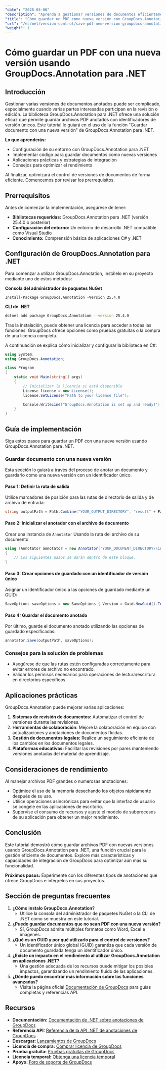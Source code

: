 ```yaml
---
"date": "2025-05-06"
"description": "Aprenda a gestionar versiones de documentos eficientemente con GroupDocs.Annotation para .NET. Esta guía abarca la configuración, la implementación y las aplicaciones prácticas."
"title": "Cómo guardar un PDF como nueva versión con GroupDocs.Annotation para .NET&#58; guía paso a paso"
"url": "/es/net/version-control/save-pdf-new-version-groupdocs-annotation-net/"
"weight": 1
---
```


# Cómo guardar un PDF con una nueva versión usando GroupDocs.Annotation para .NET

## Introducción

Gestionar varias versiones de documentos anotados puede ser complicado, especialmente cuando varias partes interesadas participan en la revisión o edición. La biblioteca GroupDocs.Annotation para .NET ofrece una solución eficaz que permite guardar archivos PDF anotados con identificadores de versión únicos. Este tutorial le guiará en el uso de la función "Guardar documento con una nueva versión" de GroupDocs.Annotation para .NET.

**Lo que aprenderás:**
- Configuración de su entorno con GroupDocs.Annotation para .NET
- Implementar código para guardar documentos como nuevas versiones
- Aplicaciones prácticas y estrategias de integración
- Consejos para optimizar el rendimiento

Al finalizar, optimizará el control de versiones de documentos de forma eficiente. Comencemos por revisar los prerrequisitos.

## Prerrequisitos

Antes de comenzar la implementación, asegúrese de tener:
- **Bibliotecas requeridas:** GroupDocs.Annotation para .NET (versión 25.4.0 o posterior)
- **Configuración del entorno:** Un entorno de desarrollo .NET compatible como Visual Studio
- **Conocimiento:** Comprensión básica de aplicaciones C# y .NET

## Configuración de GroupDocs.Annotation para .NET

Para comenzar a utilizar GroupDocs.Annotation, instálelo en su proyecto mediante uno de estos métodos:

**Consola del administrador de paquetes NuGet**
```plaintext
Install-Package GroupDocs.Annotation -Version 25.4.0
```

**CLI de .NET**
```bash
dotnet add package GroupDocs.Annotation --version 25.4.0
```

Tras la instalación, puede obtener una licencia para acceder a todas las funciones. GroupDocs ofrece opciones como pruebas gratuitas o la compra de una licencia completa.

A continuación se explica cómo inicializar y configurar la biblioteca en C#:
```csharp
using System;
using GroupDocs.Annotation;

class Program
{
    static void Main(string[] args)
    {
        // Inicializar la licencia si está disponible
        License license = new License();
        license.SetLicense("Path to your license file");

        Console.WriteLine("GroupDocs.Annotation is set up and ready!");
    }
}
```

## Guía de implementación

Siga estos pasos para guardar un PDF con una nueva versión usando GroupDocs.Annotation para .NET.

### Guardar documento con una nueva versión

Esta sección lo guiará a través del proceso de anotar un documento y guardarlo como una nueva versión con un identificador único.

#### Paso 1: Definir la ruta de salida
Utilice marcadores de posición para las rutas de directorio de salida y de archivo de entrada:
```csharp
string outputPath = Path.Combine("YOUR_OUTPUT_DIRECTORY", "result" + Path.GetExtension("YOUR_DOCUMENT_DIRECTORY\\input.pdf"));
```

#### Paso 2: Inicializar el anotador con el archivo de documento
Crear una instancia de `Annotator` Usando la ruta del archivo de su documento:
```csharp
using (Annotator annotator = new Annotator("YOUR_DOCUMENT_DIRECTORY\\input.pdf"))
{
    // Los siguientes pasos se darán dentro de este bloque.
}
```

#### Paso 3: Crear opciones de guardado con un identificador de versión único
Asignar un identificador único a las opciones de guardado mediante un GUID:
```csharp
SaveOptions saveOptions = new SaveOptions { Version = Guid.NewGuid().ToString() };
```

#### Paso 4: Guardar el documento anotado
Por último, guarde el documento anotado utilizando las opciones de guardado especificadas:
```csharp
annotator.Save(outputPath, saveOptions);
```

### Consejos para la solución de problemas
- Asegúrese de que las rutas estén configuradas correctamente para evitar errores de archivo no encontrado.
- Validar los permisos necesarios para operaciones de lectura/escritura en directorios específicos.

## Aplicaciones prácticas

GroupDocs.Annotation puede mejorar varias aplicaciones:
1. **Sistemas de revisión de documentos:** Automatizar el control de versiones durante las revisiones.
2. **Herramientas de colaboración:** Mejore la colaboración en equipo con actualizaciones y anotaciones de documentos fluidas.
3. **Gestión de documentos legales:** Realice un seguimiento eficiente de los cambios en los documentos legales.
4. **Plataformas educativas:** Facilitar las revisiones por pares manteniendo versiones anotadas del material de aprendizaje.

## Consideraciones de rendimiento
Al manejar archivos PDF grandes o numerosas anotaciones:
- Optimice el uso de la memoria desechando los objetos rápidamente después de su uso.
- Utilice operaciones asincrónicas para evitar que la interfaz de usuario se congele en las aplicaciones de escritorio.
- Supervise el consumo de recursos y ajuste el modelo de subprocesos de su aplicación para obtener un mejor rendimiento.

## Conclusión
Este tutorial demostró cómo guardar archivos PDF con nuevas versiones usando GroupDocs.Annotation para .NET, una función crucial para la gestión eficiente de documentos. Explore más características y capacidades de integración de GroupDocs para optimizar aún más su funcionalidad.

**Próximos pasos:** Experimente con los diferentes tipos de anotaciones que ofrece GroupDocs e intégrelos en sus proyectos.

## Sección de preguntas frecuentes
1. **¿Cómo instalo GroupDocs.Annotation?**
   - Utilice la consola del administrador de paquetes NuGet o la CLI de .NET como se muestra en este tutorial.
2. **¿Puedo guardar documentos que no sean PDF con una nueva versión?**
   - Sí, GroupDocs admite múltiples formatos como Word, Excel e imágenes.
3. **¿Qué es un GUID y por qué utilizarlo para el control de versiones?**
   - Un identificador único global (GUID) garantiza que cada versión de documento guardada tenga un identificador único.
4. **¿Existe un impacto en el rendimiento al utilizar GroupDocs.Annotation en aplicaciones .NET?**
   - Una gestión adecuada de los recursos puede mitigar los posibles impactos, garantizando un rendimiento fluido de las aplicaciones.
5. **¿Dónde puedo encontrar más información sobre las funciones avanzadas?**
   - Visita la página oficial [Documentación de GroupDocs](https://docs.groupdocs.com/annotation/net/) para guías completas y referencias API.

## Recursos
- **Documentación:** [Documentación de .NET sobre anotaciones de GroupDocs](https://docs.groupdocs.com/annotation/net/)
- **Referencia API:** [Referencia de la API .NET de anotaciones de GroupDocs](https://reference.groupdocs.com/annotation/net/)
- **Descargar:** [Lanzamientos de GroupDocs](https://releases.groupdocs.com/annotation/net/)
- **Licencia de compra:** [Comprar licencia de GroupDocs](https://purchase.groupdocs.com/buy)
- **Prueba gratuita:** [Pruebas gratuitas de GroupDocs](https://releases.groupdocs.com/annotation/net/)
- **Licencia temporal:** [Obtenga una licencia temporal](https://purchase.groupdocs.com/temporary-license/)
- **Apoyo:** [Foro de soporte de GroupDocs](https://forum.groupdocs.com/c/annotation/)
